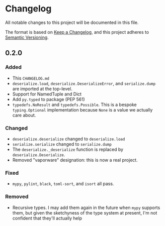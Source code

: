 # Changelog

All notable changes to this project will be documented in this file.

The format is based on [Keep a Changelog](https://keepachangelog.com/en/1.0.0/),
and this project adheres to [Semantic Versioning](https://semver.org/spec/v2.0.0.html).

## 0.2.0

### Added

* This `CHANGELOG.md`
* `deserialize.load`, `deserialize.DeserializeError`, and `serialize.dump` are imported at the top-level.
* Support for NamedTuple and Dict
* Add `py.typed` to package (PEP 561)
* `typedefs.NoResult` and `typedefs.Possible`. This is a bespoke `typing.Optional` implementation because `None` is a value we actually care about.

### Changed

* `deserialize.deserialize` changed to `deserialize.load`
* `serialize.serialize` changed to `serialize.dump`
* The `deserialize._deserialize` function is replaced by `deserialize.Deserialize`.
* Removed "vaporware" designation: this is now a real project.

### Fixed

* `mypy`, `pylint`, `black`, `toml-sort`, and `isort` all pass.

### Removed

* Recursive types. I may add them again in the future when `mypy` supports them, but given the sketchyness of the type system at present, I'm not confident that they'll actually help
